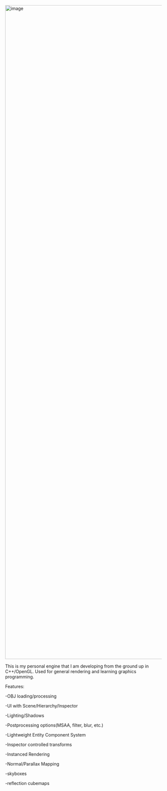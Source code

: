 <img width="3834" height="2094" alt="image" src="https://github.com/user-attachments/assets/553cdc51-b6fd-4718-be74-76ed04a1c071" />


This is my personal engine that I am developing from the ground up in C++/OpenGL.
Used for general rendering and learning graphics programming.

Features:
  
-OBJ loading/processing

-UI with Scene/Hierarchy/Inspector

-Lighting/Shadows

-Postprocessing options(MSAA, filter, blur, etc.)

-Lightweight Entity Component System

-Inspector controlled transforms

-Instanced Rendering

-Normal/Parallax Mapping

-skyboxes

-reflection cubemaps

